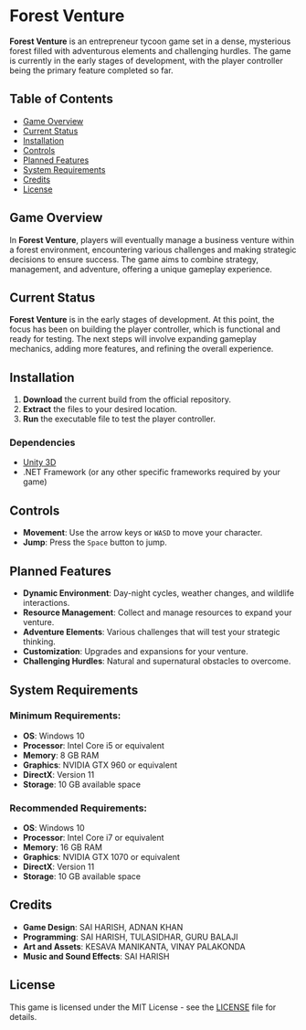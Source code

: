 # Forest Venture

**Forest Venture** is an entrepreneur tycoon game set in a dense, mysterious forest filled with adventurous elements and challenging hurdles. The game is currently in the early stages of development, with the player controller being the primary feature completed so far.

## Table of Contents

- [Game Overview](#game-overview)
- [Current Status](#current-status)
- [Installation](#installation)
- [Controls](#controls)
- [Planned Features](#planned-features)
- [System Requirements](#system-requirements)
- [Credits](#credits)
- [License](#license)

## Game Overview

In **Forest Venture**, players will eventually manage a business venture within a forest environment, encountering various challenges and making strategic decisions to ensure success. The game aims to combine strategy, management, and adventure, offering a unique gameplay experience.

## Current Status

**Forest Venture** is in the early stages of development. At this point, the focus has been on building the player controller, which is functional and ready for testing. The next steps will involve expanding gameplay mechanics, adding more features, and refining the overall experience.

## Installation

1. **Download** the current build from the official repository.
2. **Extract** the files to your desired location.
3. **Run** the executable file to test the player controller.

### Dependencies

- [Unity 3D](https://unity.com/)
- .NET Framework (or any other specific frameworks required by your game)

## Controls

- **Movement**: Use the arrow keys or `WASD` to move your character.
- **Jump**: Press the `Space` button to jump.

## Planned Features

- **Dynamic Environment**: Day-night cycles, weather changes, and wildlife interactions.
- **Resource Management**: Collect and manage resources to expand your venture.
- **Adventure Elements**: Various challenges that will test your strategic thinking.
- **Customization**: Upgrades and expansions for your venture.
- **Challenging Hurdles**: Natural and supernatural obstacles to overcome.

## System Requirements

### Minimum Requirements:

- **OS**: Windows 10
- **Processor**: Intel Core i5 or equivalent
- **Memory**: 8 GB RAM
- **Graphics**: NVIDIA GTX 960 or equivalent
- **DirectX**: Version 11
- **Storage**: 10 GB available space

### Recommended Requirements:

- **OS**: Windows 10
- **Processor**: Intel Core i7 or equivalent
- **Memory**: 16 GB RAM
- **Graphics**: NVIDIA GTX 1070 or equivalent
- **DirectX**: Version 11
- **Storage**: 10 GB available space

## Credits

- **Game Design**: SAI HARISH, ADNAN KHAN
- **Programming**: SAI HARISH, TULASIDHAR, GURU BALAJI
- **Art and Assets**: KESAVA MANIKANTA, VINAY PALAKONDA
- **Music and Sound Effects**: SAI HARISH

## License

This game is licensed under the MIT License - see the [LICENSE](LICENSE) file for details.
